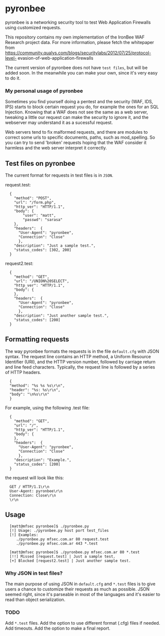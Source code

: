 pyronbee
============

pyronbee is a networking security tool to test Web Application Firewalls using
customized requests. 

This repository contains my own implementation of the IronBee WAF Research
project data. For more information, please fetch the whitepaper from
https://community.qualys.com/blogs/securitylabs/2012/07/25/protocol-level-
evasion-of-web-application-firewalls

The current version of pyronbee does not have `test files`, but will be added
soon. In the meanwhile you can make your own, since it's very easy to do it.

### My personal usage of pyronbee

Sometimes you find yourself doing a pentest and the security (WAF, IDS, IPS)
starts to block certain request you do, for example the ones for an SQL
Injection. Knowing that a WAF does not see the same as a web server, tweaking a
little our request can make the security to ignore it, and the webserver may
understand it as a sucessful request.

Web servers tend to fix malformed requests, and there are modules to correct
some urls to specific documents, paths, such as mod_spelling. So you can try
to send 'broken' requests hoping that the WAF consider it harmless and the web
server interpret it correctly.

## Test files on pyronbee

The current format for requests in test files is in `JSON`.

request.test:

      {
        "method": "POST",
        "url": "/form.php",
        "http_ver": "HTTP/1.1",
        "body": {
            "user": "matt",
            "passwd": "sarasa"
        }, 
        "headers":  {
          "User-Agent": "pyronbee",
          "Connection": "Close"
          },
        "description": "Just a sample test.",
        "status_codes": [302, 200]
      }

request2.test:

      {
        "method": "GET",
        "url": "/UNION%20SELECT",
        "http_ver": "HTTP/1.1",
        "body": {
        }, 
        "headers":  {
          "User-Agent": "pyronbee",
          "Connection": "Close"
          },
        "description": "Just another sample test.",
        "status_codes": [200]
      }


## Formatting requests 

The way pyronbee formats the requests is in the file `default.cfg` with JSON
syntax. The request line contains an HTTP method, a Uniform Resource Identifier
(URI), and the HTTP version number, followed by carriage return and line feed
characters. Typically, the request line is followed by a series of HTTP headers.


      {
      "method": "%s %s %s\r\n",
      "header": "%s: %s\r\n",
      "body": "\n%s\r\n"
      }

For example, using the following .test file:

      {
        "method": "GET",
        "url": "/",
        "http_ver": "HTTP/1.1",
        "body": {
        }, 
        "headers":  {
          "User-Agent": "pyronbee",
          "Connection": "Close"
          },
        "description": "Example.",
        "status_codes": [200]
      }

the request will look like this:


      GET / HTTP/1.1\r\n
      User-Agent: pyronbee\r\n
      Connection: Close\r\n
      \r\n


## Usage

      [matt@mfsec pyronbee]$ ./pyronbee.py
      [!] Usage: ./pyronbee.py host port test_files
      [!] Examples:
         ./pyronbee.py mfsec.com.ar 80 request.test
         ./pyronbee.py mfsec.com.ar 443 *.test

      [matt@mfsec pyronbee]$ ./pyronbee.py mfsec.com.ar 80 *.test
      [!!] Missed [request.test] | Just a sample test.
      [+] Blocked [request2.test] | Just another sample test.

### Why JSON in test files?

The main purpose of using JSON in `default.cfg` and `*.test` files is to give
users a chance to customize their requests as much as possible. JSON seemed
right, since it's parseable in most of the languages and it's easier to read
than object serialization.

### TODO
Add `*.test` files.
Add the option to use different format (.cfg) files if needed.
Add timeouts.
Add the option to make a final report.
